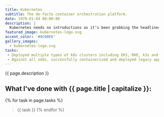 ```yaml
---
title: Kubernetes
subtitle: The de-facto container orchestration platform.  
date: 1970-01-04 00:00:00
description: |
  Kubernetes needs no introductions as it’s been grabbing the headlines of every tech article for the past few years. This graduated CNCF project is changing the pace of what we can build and deploy in today’s landscape. Kubernetes has become the de facto container orchestration platform.
featured_image: kubernetes-logo.svg
accent_color: '#4C60E6'
gallery_images:
  - kubernetes-logo.svg
tasks: 
 - Deployed multiple types of k8s clusters including EKS, RKE, k3s and bootstrapped clusters on bare metal, virtual machines, and raspberry pi's
 - Against all odds, successfully containerized and deployed legacy applications.  
---
```

 {{ page.description }}

## What I've done with {{ page.title | capitalize }}:
{% for task in page.tasks %}
> {{ task }}
{% endfor %}